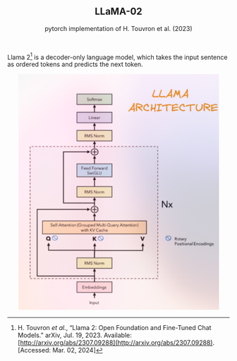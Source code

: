 <h2 align="center">LLaMA-02</h2>
<p align="center">pytorch implementation of H. Touvron  et al. (2023)</p>  
<br>

Llama 2[^1] is a decoder-only language model, which takes the input sentence as ordered tokens and predicts the next token.
<p align="center">
  <img src="/assets/pepper.png" alt="Transformer Network Architecture">
</p>


[^1]:H. Touvron _et al._, “Llama 2: Open Foundation and Fine-Tuned Chat Models.” arXiv, Jul. 19, 2023. Available: [http://arxiv.org/abs/2307.09288](http://arxiv.org/abs/2307.09288). [Accessed: Mar. 02, 2024]